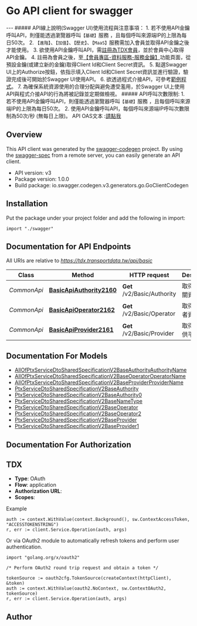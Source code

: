 # Go API client for swagger

 --- ##### API線上說明(Swagger UI)使用流程與注意事項： 1. 若不使用API金鑰呼叫API，則僅能透過瀏覽器呼叫`【基礎】`服務 ，且每個呼叫來源端IP的上限為每日50次。 2. `【進階】`、`【加值】`、`【歷史】`、`【MaaS】`服務需加入會員並取得API金鑰之後才能使用。 3. 欲使用API金鑰呼叫API，需[註冊為TDX會員](/register)，並於會員中心取得API金鑰。 4. 註冊為會員之後，至[【會員專區-資料服務-服務金鑰】](/user/dataservice/key)功能頁面，從預設金鑰(或建立新的金鑰)取得Client Id和Client Secret資訊。 5. 點選Swagger UI上的Authorize按鈕，依指示填入Client Id和Client Secret資訊並進行驗證，驗證完成後可開始於Swagger UI使用API。 6. 欲透過程式介接API，可參考[範例程式](https://github.com/tdxmotc/SampleCode)。 7. 為確保系統資源使用的合理分配與避免遭受濫用，於Swagger UI上使用API與程式介接API的行為將被記錄並定期做檢視。  ##### API呼叫次數限制: 1. 若不使用API金鑰呼叫API，則僅能透過瀏覽器呼叫`【基礎】`服務 ，且每個呼叫來源端IP的上限為每日50次。 2. 使用API金鑰呼叫API，每個呼叫來源端IP呼叫次數限制為50次/秒 (無每日上限)。  API OAS文本 :[請點我](https://tdx.transportdata.tw/webapi/File/Swagger/V3/9aa23880-013d-4919-be46-3d748d7001e4)

## Overview
This API client was generated by the [swagger-codegen](https://github.com/swagger-api/swagger-codegen) project.  By using the [swagger-spec](https://github.com/swagger-api/swagger-spec) from a remote server, you can easily generate an API client.

- API version: v3
- Package version: 1.0.0
- Build package: io.swagger.codegen.v3.generators.go.GoClientCodegen

## Installation
Put the package under your project folder and add the following in import:
```golang
import "./swagger"
```

## Documentation for API Endpoints

All URIs are relative to *https://tdx.transportdata.tw/api/basic*

Class | Method | HTTP request | Description
------------ | ------------- | ------------- | -------------
*CommonApi* | [**BasicApiAuthority2160**](docs/CommonApi.md#basicapiauthority2160) | **Get** /v2/Basic/Authority | 取得業管機關資料
*CommonApi* | [**BasicApiOperator2162**](docs/CommonApi.md#basicapioperator2162) | **Get** /v2/Basic/Operator | 取得營運業者資料
*CommonApi* | [**BasicApiProvider2161**](docs/CommonApi.md#basicapiprovider2161) | **Get** /v2/Basic/Provider | 取得資料提供平台資料

## Documentation For Models

 - [AllOfPtxServiceDtoSharedSpecificationV2BaseAuthorityAuthorityName](docs/AllOfPtxServiceDtoSharedSpecificationV2BaseAuthorityAuthorityName.md)
 - [AllOfPtxServiceDtoSharedSpecificationV2BaseOperatorOperatorName](docs/AllOfPtxServiceDtoSharedSpecificationV2BaseOperatorOperatorName.md)
 - [AllOfPtxServiceDtoSharedSpecificationV2BaseProviderProviderName](docs/AllOfPtxServiceDtoSharedSpecificationV2BaseProviderProviderName.md)
 - [PtxServiceDtoSharedSpecificationV2BaseAuthority](docs/PtxServiceDtoSharedSpecificationV2BaseAuthority.md)
 - [PtxServiceDtoSharedSpecificationV2BaseAuthority0](docs/PtxServiceDtoSharedSpecificationV2BaseAuthority0.md)
 - [PtxServiceDtoSharedSpecificationV2BaseNameType](docs/PtxServiceDtoSharedSpecificationV2BaseNameType.md)
 - [PtxServiceDtoSharedSpecificationV2BaseOperator](docs/PtxServiceDtoSharedSpecificationV2BaseOperator.md)
 - [PtxServiceDtoSharedSpecificationV2BaseOperator2](docs/PtxServiceDtoSharedSpecificationV2BaseOperator2.md)
 - [PtxServiceDtoSharedSpecificationV2BaseProvider](docs/PtxServiceDtoSharedSpecificationV2BaseProvider.md)
 - [PtxServiceDtoSharedSpecificationV2BaseProvider1](docs/PtxServiceDtoSharedSpecificationV2BaseProvider1.md)

## Documentation For Authorization

## TDX
- **Type**: OAuth
- **Flow**: application
- **Authorization URL**: 
- **Scopes**: 

Example
```golang
auth := context.WithValue(context.Background(), sw.ContextAccessToken, "ACCESSTOKENSTRING")
r, err := client.Service.Operation(auth, args)
```

Or via OAuth2 module to automatically refresh tokens and perform user authentication.
```golang
import "golang.org/x/oauth2"

/* Perform OAuth2 round trip request and obtain a token */

tokenSource := oauth2cfg.TokenSource(createContext(httpClient), &token)
auth := context.WithValue(oauth2.NoContext, sw.ContextOAuth2, tokenSource)
r, err := client.Service.Operation(auth, args)
```

## Author


